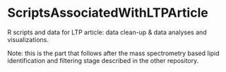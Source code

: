 # ScriptsAssociatedWithLTPArticle
R scripts and data for LTP article: data clean-up & data analyses and visualizations.

Note: 
this is the part that follows after the mass spectrometry based lipid identification and filtering stage described in the other repository.

